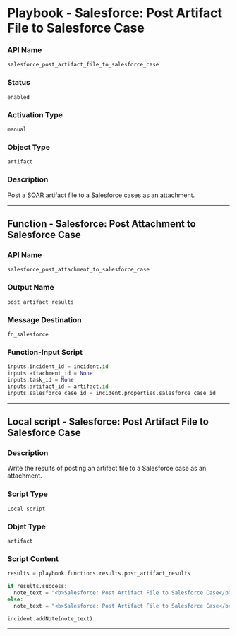 <!--
    DO NOT MANUALLY EDIT THIS FILE
    THIS FILE IS AUTOMATICALLY GENERATED WITH resilient-sdk codegen
    Generated with resilient-sdk v49.1.51
-->

# Playbook - Salesforce: Post Artifact File to Salesforce Case

### API Name
`salesforce_post_artifact_file_to_salesforce_case`

### Status
`enabled`

### Activation Type
`manual`

### Object Type
`artifact`

### Description
Post a SOAR artifact file to a Salesforce cases as an attachment.


---
## Function - Salesforce: Post Attachment to Salesforce Case

### API Name
`salesforce_post_attachment_to_salesforce_case`

### Output Name
`post_artifact_results`

### Message Destination
`fn_salesforce`

### Function-Input Script
```python
inputs.incident_id = incident.id
inputs.attachment_id = None
inputs.task_id = None
inputs.artifact_id = artifact.id
inputs.salesforce_case_id = incident.properties.salesforce_case_id
```

---

## Local script - Salesforce: Post Artifact File to Salesforce Case

### Description
Write the results of posting an artifact file to a Salesforce case as an attachment.

### Script Type
`Local script`

### Objet Type
`artifact`

### Script Content
```python
results = playbook.functions.results.post_artifact_results

if results.success:
  note_text = "<b>Salesforce: Post Artifact File to Salesforce Case</b> post attachment to case:<br>{}".format(results.content.salesforce_attachment)
else:
  note_text = "<b>Salesforce: Post Artifact File to Salesforce Case</b> was NOT successful."

incident.addNote(note_text)
```

---

